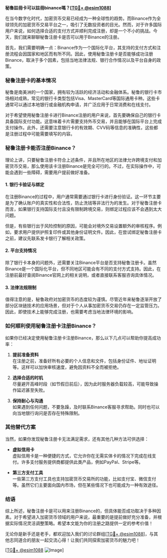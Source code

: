 **秘魯註冊卡可以註冊binance嗎？[[TG💪+ @esim1088](https://t.me/s/esim1088)]**

在当今数字化时代，加密货币交易已经成为一种全球性的趋势。而Binance作为全球领先的加密货币交易平台之一，吸引了无数投资者的目光。然而，对于许多国际用户来说，如何选择合适的支付方式并顺利完成注册，却是一个不小的挑战。今天，我们就来聊聊秘鲁注册卡是否可以用于Binance的注册。

首先，我们需要明确一点：Binance作为一个国际化平台，其支持的支付方式和注册流程会因国家和地区而有所不同。因此，使用秘鲁注册卡是否能够成功注册Binance，取决于多个因素，包括当地法律法规、银行合作情况以及平台自身的政策。

### **秘鲁注册卡的基本情况**

秘鲁是南美洲的一个国家，拥有较为活跃的经济活动和金融体系。秘鲁的银行卡市场相对成熟，常见的银行卡类型包括Visa、MasterCard等国际通用卡种。这些卡通常可以通过本地银行或金融机构申请，并广泛应用于日常消费和在线支付。

对于希望使用秘鲁注册卡进行Binance注册的用户来说，首先要确保自己的银行卡具备国际支付功能。这意味着卡片需要支持外币交易，并且能够在国际平台上完成支付操作。此外，还需要注意银行卡的有效期、CVV码等信息的准确性，这些都是注册过程中可能需要填写的内容。

### **秘鲁注册卡能否注册Binance？**

理论上讲，只要秘鲁注册卡符合上述条件，并且所在地区的法律允许跨境支付和加密货币交易，那么使用该卡注册Binance是完全可行的。不过，在实际操作中，可能会遇到一些障碍，需要用户提前做好准备。

#### **1. 银行卡验证与绑定**

在注册Binance的过程中，用户通常需要通过银行卡进行身份验证。这一环节主要是为了确认账户的真实性和合法性，防止洗钱等非法行为的发生。对于秘鲁注册卡而言，如果银行支持国际支付且没有限制跨境交易，则绑定过程应该不会遇到太大问题。

但是，有些银行出于风险控制的原因，可能会对境外交易设置额外的审核程序。例如，要求用户提供护照复印件或其他身份证明文件。因此，在尝试绑定秘鲁注册卡之前，建议先联系发卡银行了解相关政策。

#### **2. 平台支持情况**

除了银行卡本身的问题外，还需要关注Binance平台是否支持秘鲁注册卡。虽然Binance是一个国际化平台，但不同地区可能会有不同的支付方式支持。因此，在注册前最好查阅Binance官网上的相关说明，或者直接联系客服咨询具体情况。

#### **3. 法律法规限制**

值得注意的是，秘鲁政府对加密货币的态度较为谨慎。尽管近年来秘鲁逐渐开放了部分区块链技术的应用场景，但对于个人从事加密货币交易仍存在一定监管压力。因此，即使技术上能够完成注册，也需要考虑当地法律环境的影响。

### **如何顺利使用秘鲁注册卡注册Binance？**

如果你已经决定使用秘鲁注册卡注册Binance，那么以下几点可以帮助你提高成功率：

1. **提前准备资料**  
   在注册之前，准备好所有必要的个人信息和文件，包括身份证件、地址证明等。这样可以加快审核速度，避免因资料不全而被拒绝。

2. **选择合适的时机**  
   尽量避开高峰时段（如节假日前后），因为此时服务器负载较高，可能导致操作延迟甚至失败。

3. **保持耐心与沟通**  
   如果遇到任何问题，不要急躁，及时联系Binance客服寻求帮助。同时也可以向当地银行询问是否存在特殊限制。

### **其他替代方案**

当然，如果你发现秘鲁注册卡无法满足需求，还有其他几种方法可供选择：

- **虚拟信用卡**  
  虚拟信用卡是一种便捷的方式，它允许你在无需实体卡的情况下完成在线支付。许多支付服务提供商都提供此类产品，例如PayPal、Stripe等。

- **第三方支付工具**  
  一些第三方支付工具也支持加密货币交易所的功能，比如支付宝、微信支付等。虽然它们主要面向国内市场，但在某些情况下也可能成为一种有效途径。

### **结语**

综上所述，秘鲁注册卡是可以用来注册Binance的，但具体能否成功取决于多种因素。对于希望进入加密货币领域的用户来说，最重要的是提前做好充分准备，并根据实际情况灵活调整策略。希望本文能为你的注册之路提供一定的参考价值！

无论你是新手还是老手，都欢迎加入我们的讨论群组[[TG💪+ @esim1088](https://t.me/s/esim1088)]，与其他志同道合的朋友一起交流心得！让我们共同探索加密货币的魅力吧！

[[TG💪+ @esim1088](https://t.me/s/esim1088) ![Image](https://i.postimg.cc/4NQfJmqS/Snipaste-2025-05-13-00-14-12.png)]